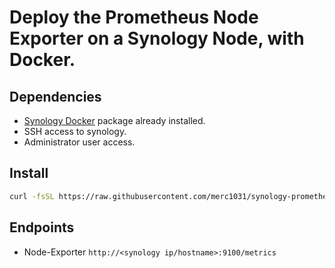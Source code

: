 # Deploy the Prometheus Node Exporter on a Synology Node, with Docker.

## Dependencies
- [Synology Docker](https://www.synology.com/en-global/dsm/packages/Docker) package already installed.
- SSH access to synology.
- Administrator user access.


## Install
```bash
curl -fsSL https://raw.githubusercontent.com/merc1031/synology-prometheus/master/setup.sh | sudo sh
```

## Endpoints 
- Node-Exporter `http://<synology ip/hostname>:9100/metrics`
